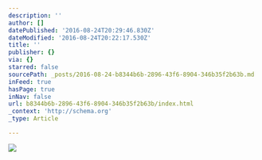 ```yaml
---
description: ''
author: []
datePublished: '2016-08-24T20:29:46.830Z'
dateModified: '2016-08-24T20:22:17.530Z'
title: ''
publisher: {}
via: {}
starred: false
sourcePath: _posts/2016-08-24-b8344b6b-2896-43f6-8904-346b35f2b63b.md
inFeed: true
hasPage: true
inNav: false
url: b8344b6b-2896-43f6-8904-346b35f2b63b/index.html
_context: 'http://schema.org'
_type: Article

---
```

![](https://the-grid-user-content.s3-us-west-2.amazonaws.com/6f960804-84bc-4122-ad73-0d92f51dbfa3.jpg)